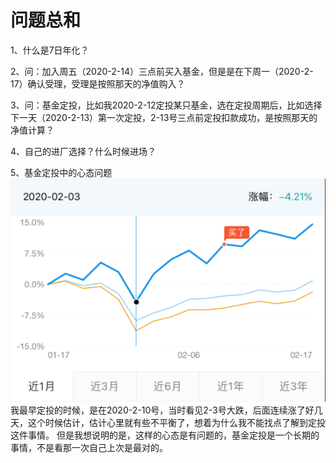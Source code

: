 # 问题总和

1、什么是7日年化？

2、问：加入周五（2020-2-14）三点前买入基金，但是是在下周一（2020-2-17）确认受理，受理是按照那天的净值购入？

3、问：基金定投，比如我2020-2-12定投某只基金，选在定投周期后，比如选择下一天（2020-2-13）第一次定投，2-13号三点前定投扣款成功，是按照那天的净值计算？

4、自己的进厂选择？什么时候进场？

5、基金定投中的心态问题
![](./pictures/心态.png)
我最早定投的时候，是在2020-2-10号，当时看见2-3号大跌，后面连续涨了好几天，这个时候估计，估计心里就有些不平衡了，想着为什么我不能找点了解到定投这件事情。
但是我想说明的是，这样的心态是有问题的，基金定投是一个长期的事情，不是看那一次自己上次是最对的。

